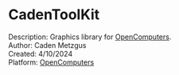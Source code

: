 # CadenToolKit
Description: Graphics library for [OpenComputers](https://github.com/MightyPirates/OpenComputers).\
Author: Caden Metzgus\
Created: 4/10/2024\
Platform: [OpenComputers](https://github.com/MightyPirates/OpenComputers)
